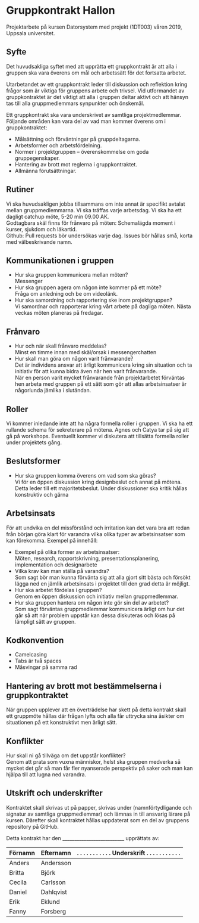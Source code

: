# Gruppkontrakt Hallon

Projektarbete på kursen Datorsystem med projekt (1DT003)
våren 2019, Uppsala universitet.

## Syfte

Det huvudsakliga syftet med att upprätta ett gruppkontrakt är att alla i gruppen
ska vara överens om mål och arbetssätt för det fortsatta arbetet.

Utarbetandet av ett gruppkontrakt leder till diskussion och reflektion kring
frågor som är viktiga för gruppens arbete och trivsel. Vid utformandet av
gruppkontraktet är det viktigt att alla i gruppen deltar aktivt och att hänsyn
tas till alla gruppmedlemmars synpunkter och önskemål.

Ett gruppkontrakt ska vara underskrivet av samtliga projektmedlemmar. Följande
områden kan vara del av vad man kommer överens om i gruppkontraktet:

- Målsättning och förväntningar på gruppdeltagarna.
- Arbetsformer och arbetsfördelning.
- Normer i projektgruppen – överenskommelse om goda gruppegenskaper.
- Hantering av brott mot reglerna i gruppkontraktet.
- Allmänna förutsättningar.

## Rutiner

  Vi ska huvudsakligen jobba tillsammans om inte annat är specifikt avtalat mellan gruppmedlemmarna.
  Vi ska träffas varje arbetsdag.
  Vi ska ha ett dagligt catchup möte, 5-20 min 09.00 AK.  
  Godtagbara skäl finns för frånvaro på möten:  Schemalägda moment i kurser, sjukdom och läkartid.  
  Github: Pull requests bör undersökas varje dag. Issues bör hållas små, korta med välbeskrivande namn.
## Kommunikationen i gruppen

- Hur ska gruppen kommunicera mellan möten?  
  Messenger
- Hur ska gruppen agera om någon inte kommer på ett möte?  
  Fråga om anledning och be om videolänk.  
- Hur ska samordning och rapportering ske inom projektgruppen?  
  Vi samordnar och rapporterar kring vårt arbete på dagliga möten. Nästa veckas möten planeras på fredagar.
## Frånvaro

- Hur och när skall frånvaro meddelas?  
  Minst en timme innan med skäl/orsak i messengerchatten
- Hur skall man göra om någon varit frånvarande?  
  Det är individens ansvar att ärligt kommunicera kring sin situation och ta initiativ för att kunna bidra även när hen varit frånvarande.  
  När en person varit mycket frånvarande från projektarbetet förväntas hen arbeta med gruppen på ett sätt som gör att allas arbetsinsatser är någorlunda jämlika i slutändan.

## Roller

  Vi kommer inledande inte att ha några formella roller i gruppen. Vi ska ha ett rullande schema för sekreterare på mötena. Agnes och Catya tar på sig att gå på workshops. Eventuellt kommer vi diskutera att tillsätta formella roller under projektets gång.

## Beslutsformer

- Hur ska gruppen komma överens om vad som ska göras?  
  Vi för en öppen diskussion kring designbeslut och annat på mötena. Detta leder till ett majoritetsbeslut. Under diskussioner ska kritik hållas konstruktiv och gärna

## Arbetsinsats

För att undvika en del missförstånd och irritation kan det vara bra att redan
från början göra klart för varandra vilka olika typer av arbetsinsatser som kan
förekomma. Exempel på innehåll:

- Exempel på olika former av arbetsinsatser:  
  Möten, research, rapportskrivning, presentationsplanering, implementation och designarbete
- Vilka krav kan man ställa på varandra?  
  Som sagt bör man kunna förvänta sig att alla gjort sitt bästa och försökt lägga ned en jämlik arbetsinsats i projektet till den grad detta är möjligt.
- Hur ska arbetet fördelas i gruppen?  
  Genom en öppen diskussion och initiativ mellan gruppmedlemmar.  
- Hur ska gruppen hantera om någon inte gör sin del av arbetet?  
  Som sagt förväntas gruppmedlemmar kommunicera ärligt om hur det går så att när problem uppstår kan dessa diskuteras och lösas på lämpligt sätt av gruppen.
  
## Kodkonvention

- Camelcasing
- Tabs är två spaces
- Måsvingar på samma rad

## Hantering av brott mot bestämmelserna i gruppkontraktet

När gruppen upplever att en överträdelse har skett på detta kontrakt skall ett gruppmöte hållas där frågan lyfts och alla får uttrycka sina åsikter om situationen på ett konstruktivt men ärligt sätt.

## Konflikter

Hur skall ni gå tillväga om det uppstår konflikter?  
Genom att prata som vuxna människor, helst ska gruppen medverka så mycket det går så man får fler nyanserade perspektiv på saker och man kan hjälpa till att lugna ned varandra.

## Utskrift och underskrifter

Kontraktet skall skrivas ut på papper, skrivas under (namnförtydligande och
signatur av samtliga gruppmedlemmar) och lämnas in till ansvarig lärare på
kursen. Därefter skall kontraktet hållas uppdaterat som en del av gruppens
repository på GitHub.

Detta kontrakt har den __________________________ upprättats av:


Förnamn | Efternamn | . . . . . . . . . . . Underskrift . . . . . . . . . . .
--------|-----------|------------
Anders  | Andersson |
Britta  | Björk     |
Cecila  | Carlsson  |
Daniel  | Dahlqvist |
Erik    | Eklund    |
Fanny   | Forsberg  |
